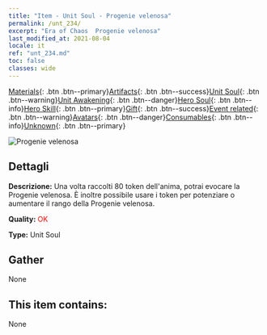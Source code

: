```yaml
---
title: "Item - Unit Soul - Progenie velenosa"
permalink: /unt_234/
excerpt: "Era of Chaos  Progenie velenosa"
last_modified_at: 2021-08-04
locale: it
ref: "unt_234.md"
toc: false
classes: wide
---
```

 [Materials](/ItemsIT/){: .btn .btn--primary}[Artifacts](/ItemsIT/Artifacts/){: .btn .btn--success}[Unit Soul](/ItemsIT/UnitSoul/){: .btn .btn--warning}[Unit Awakening](/ItemsIT/UnitAwakening/){: .btn .btn--danger}[Hero Soul](/ItemsIT/HeroSoul/){: .btn .btn--info}[Hero Skill](/ItemsIT/HeroSkill/){: .btn .btn--primary}[Gift](/ItemsIT/Gift/){: .btn .btn--success}[Event related](/ItemsIT/Events/){: .btn .btn--warning}[Avatars](/ItemsIT/Avatars/){: .btn .btn--danger}[Consumables](/ItemsIT/Consumables/){: .btn .btn--info}[Unknown](/ItemsIT/Unknown/){: .btn .btn--primary}

 ![Progenie velenosa](/images/u/ti_yanmo.jpg)

## Dettagli
 **Descrizione:** Una volta raccolti 80 token dell'anima, potrai evocare la Progenie velenosa. È inoltre possibile usare i token per potenziare o aumentare il rango della Progenie velenosa.

 **Quality:** <span style="color: #FF0000">OK</span>

 **Type:** Unit Soul

## Gather

  None

## This item contains:

  None

